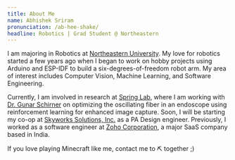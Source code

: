 ```yaml
---
title: About Me
name: Abhishek Sriram
pronunciation: /ab-hee-shake/
headline: Robotics | Grad Student @ Northeastern
---
```


I am majoring in Robotics at [Northeastern University](https://www.northeastern.edu/). My love for robotics started a few years ago when I began to work on hobby projects using Arduino and ESP-IDF to build a six-degrees-of-freedom robot arm. My area of interest includes Computer Vision, Machine Learning, and Software Engineering.

Currently, I am involved in research at [Spring Lab](https://www.sites.google.com/view/springlabnu/), where I am working with [Dr. Gunar Schirner](https://coe.northeastern.edu/people/schirner-gunar) on optimizing the oscillating fiber in an endoscope using reinforcement learning for enhanced image capture. Soon, I will be starting my co-op at [Skyworks Solutions, Inc.](https://www.skyworksinc.com) as a PA Design engineer. Previously, I worked as a software engineer at [Zoho Corporation](https://www.zoho.com/), a major SaaS company based in India.

If you love playing Minecraft like me, contact me to ⛏️ together ;)
